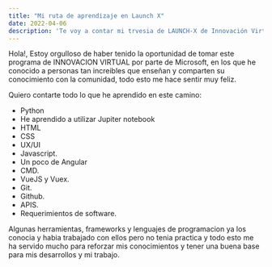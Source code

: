 ```yaml
---
title: "Mi ruta de aprendizaje en Launch X"
date: 2022-04-06
description: 'Te voy a contar mi trvesia de LAUNCH-X de Innovación Virtual'
---
```


Hola!, Estoy orgulloso de haber tenido la oportunidad de tomar este programa de INNOVACION VIRTUAL por parte de Microsoft, en los que he conocido a personas tan 
increibles que enseñan y comparten su conocimiento con la comunidad, todo esto me hace sentir muy feliz.

Quiero contarte todo lo que he aprendido en este camino:

- Python
- He aprendido a utilizar Jupiter notebook
- HTML
- CSS
- UX/UI
- Javascript.
- Un poco de Angular
- CMD.
- VueJS y Vuex.
- Git.
- Github.
- APIS.
- Requerimientos de software.


Algunas herramientas, frameworks y lenguajes de programacion ya los conocia y habia trabajado con ellos pero no tenia practica y todo esto me ha servido mucho para 
reforzar mis conocimientos y tener una buena base para mis desarrollos y mi trabajo.
